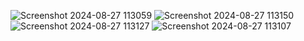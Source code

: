 
![Screenshot 2024-08-27 113059](https://github.com/user-attachments/assets/57764ba7-edc4-479b-945f-85dbe098f067)
![Screenshot 2024-08-27 113150](https://github.com/user-attachments/assets/9dc89cbc-5a30-4cef-a6dd-db279c435f33)
![Screenshot 2024-08-27 113127](https://github.com/user-attachments/assets/21d1fc59-fde6-49d3-b9f3-d23253a69646)
![Screenshot 2024-08-27 113107](https://github.com/user-attachments/assets/93d54ab4-73e6-4bb7-bad9-0ed694d39b76)
